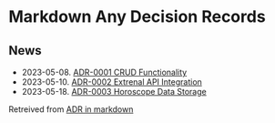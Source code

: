 # Markdown Any Decision Records

## News

- 2023-05-08. [ADR-0001 CRUD Functionality](0001-crud-functionality.md)
- 2023-05-10. [ADR-0002 Extrenal API Integration](0002-external-api-integration.md)
- 2023-05-18. [ADR-0003 Horoscope Data Storage](0003-horoscope-data-storage.md)

Retreived from [ADR in markdown](https://adr.github.io/madr/)
